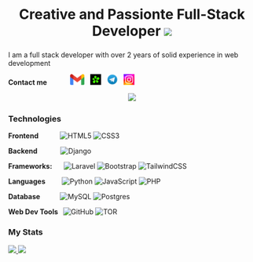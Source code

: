 # <h1 align="center">Creative and Passionte Full-Stack Developer <img src="https://user-images.githubusercontent.com/8682003/173229939-4db33dde-fc5f-4381-b5dc-ed2f5aaa844b.png" style="height: 50px;" /></h1>


###
I am a full stack developer with over 2 years of solid experience in web development

**Contact me&nbsp;&nbsp;&nbsp;&nbsp;**
[<img style="margin-left: 30px;" alt="Atamyrat2005 | Gmail" height="22px" src="./assets/Gmail.png" />](mailto:komputeratamyrat@gmail.com)&nbsp;&nbsp;
[<img alt="Atamyrat2005 | ICQ" height="22px" src="./assets/icq.png" />](https://icq.im/turkmen..hacker)&nbsp;&nbsp;
[<img alt="Atamyrat2005 | Telegram" height="22px" src="./assets/Telegram.jpg" />](https://t.me/programmist_hacker)&nbsp;&nbsp;
[<img alt="Atamyrat2005 | Instagram" height="22px" src="./assets/unnamed.webp" />](https://t.me/programmist_hacker)&nbsp;&nbsp;

<p align="center">
  <a href="https://github.com/atamyrat2005"><img src="https://readme-typing-svg.herokuapp.com/?lines=I%20am%20a%20full-stack%20developer;I%20am%20a%20senior%20JavaScript%20engineer;I%20have%205%20years%20of%20solid%20experience;&center=true&width=800&height=45"></a>
</p>

### Technologies

**Frontend&nbsp;&nbsp;&nbsp;&nbsp;&nbsp;&nbsp;&nbsp;&nbsp;&nbsp;&nbsp;&nbsp;&nbsp;** 
![HTML5](https://img.shields.io/badge/html5-%23E34F26.svg?style=for-the-badge&logo=html5&logoColor=white)
![CSS3](https://img.shields.io/badge/css3-%231572B6.svg?style=for-the-badge&logo=css3&logoColor=white)

**Backend&nbsp;&nbsp;&nbsp;&nbsp;&nbsp;&nbsp;&nbsp;&nbsp;&nbsp;&nbsp;&nbsp;&nbsp;&nbsp;** 
![Django](https://img.shields.io/badge/django-%23092E20.svg?style=for-the-badge&logo=django&logoColor=white)

**Frameworks:&nbsp;&nbsp;&nbsp;&nbsp;&nbsp;&nbsp;** 
![Laravel](https://img.shields.io/badge/laravel-%23FF2D20.svg?style=for-the-badge&logo=laravel&logoColor=white)
![Bootstrap](https://img.shields.io/badge/bootstrap-%23563D7C.svg?style=for-the-badge&logo=bootstrap&logoColor=white)
![TailwindCSS](https://img.shields.io/badge/tailwindcss-%2338B2AC.svg?style=for-the-badge&logo=tailwind-css&logoColor=white)

**Languages&nbsp;&nbsp;&nbsp;&nbsp;&nbsp;&nbsp;&nbsp;&nbsp;&nbsp;** 
![Python](https://img.shields.io/badge/python-3670A0?style=for-the-badge&logo=python&logoColor=ffdd54)
![JavaScript](https://img.shields.io/badge/javascript-%23323330.svg?style=for-the-badge&logo=javascript&logoColor=%23F7DF1E)
![PHP](https://img.shields.io/badge/php-%23777BB4.svg?style=for-the-badge&logo=php&logoColor=white)

**Database&nbsp;&nbsp;&nbsp;&nbsp;&nbsp;&nbsp;&nbsp;&nbsp;&nbsp;&nbsp;&nbsp;** 
![MySQL](https://img.shields.io/badge/mysql-%2300f.svg?style=for-the-badge&logo=mysql&logoColor=white)
![Postgres](https://img.shields.io/badge/postgres-%23316192.svg?style=for-the-badge&logo=postgresql&logoColor=white)

**Web Dev Tools&nbsp;&nbsp;** 
![GitHub](https://img.shields.io/badge/github-%23121011.svg?style=for-the-badge&logo=github&logoColor=white)
![TOR](https://img.shields.io/badge/tor-%237E4798.svg?style=for-the-badge&logo=tor-project&logoColor=white)


### My Stats
<div>
  <a href="http://github.com/atamyrat2005/" style="width: 40%;">
    <img width="50%" src="https://github-readme-stats.vercel.app/api?username=atamyrat2005&show_icons=true&count_private=true&theme=radical" />
  </a>
  <a href="http://github.com/atamyrat2005/" style="width: 40%;">
    <img width="50%" src="https://github-readme-stats.vercel.app/api/top-langs/?username=atamyrat2005&layout=compact&theme=radical&count_private=true" />
  </a>
<div>
